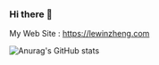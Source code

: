 ### Hi there 👋

My Web Site : <https://lewinzheng.com>

![Anurag's GitHub stats](https://github-readme-stats-two-teal-12.vercel.app/api?username=lewinz&count_private=true&show_icons=true&hide=stars,contribs&theme=radical)
